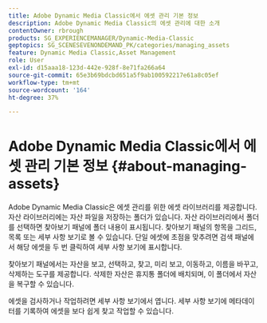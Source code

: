 ```yaml
---
title: Adobe Dynamic Media Classic에서 에셋 관리 기본 정보
description: Adobe Dynamic Media Classic의 에셋 관리에 대한 소개
contentOwner: rbrough
products: SG_EXPERIENCEMANAGER/Dynamic-Media-Classic
geptopics: SG_SCENESEVENONDEMAND_PK/categories/managing_assets
feature: Dynamic Media Classic,Asset Management
role: User
exl-id: d15aaa18-123d-442e-928f-8e71fa266a64
source-git-commit: 65e3b69bdcbd651a5f9ab100592217e61a8c05ef
workflow-type: tm+mt
source-wordcount: '164'
ht-degree: 37%

---
```


# Adobe Dynamic Media Classic에서 에셋 관리 기본 정보 {#about-managing-assets}

Adobe Dynamic Media Classic은 에셋 관리를 위한 에셋 라이브러리를 제공합니다. 자산 라이브러리에는 자산 파일을 저장하는 폴더가 있습니다. 자산 라이브러리에서 폴더를 선택하면 찾아보기 패널에 폴더 내용이 표시됩니다. 찾아보기 패널의 항목을 그리드, 목록 또는 세부 사항 보기로 볼 수 있습니다. 단일 에셋에 초점을 맞추려면 검색 패널에서 해당 에셋을 두 번 클릭하여 세부 사항 보기에 표시합니다.

찾아보기 패널에서는 자산을 보고, 선택하고, 찾고, 미리 보고, 이동하고, 이름을 바꾸고, 삭제하는 도구를 제공합니다. 삭제한 자산은 휴지통 폴더에 배치되며, 이 폴더에서 자산을 복구할 수 있습니다.

에셋을 검사하거나 작업하려면 세부 사항 보기에서 엽니다. 세부 사항 보기에 메타데이터를 기록하여 에셋을 보다 쉽게 찾고 작업할 수 있습니다.
